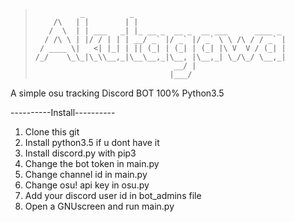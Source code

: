 >```
>           _          _                                  
>     /\   | |        | |                                 
>    /  \  | | ___   _| |_ __ _  __ _  __ ___      ____ _ 
>   / /\ \ | |/ / | | | __/ _` |/ _` |/ _` \ \ /\ / / _` |
>  / ____ \|   <| |_| | || (_| | (_| | (_| |\ V  V / (_| |
> /_/    \_\_|\_\\__,_|\__\__,_|\__, |\__,_| \_/\_/ \__,_|
>                                __/ |                    
>                               |___/   
>```
A simple osu tracking Discord BOT 100% Python3.5

----------Install----------
1) Clone this git
2) Install python3.5 if u dont have it
3) Install discord.py with pip3
4) Change the bot token in main.py
5) Change channel id in main.py
6) Change osu! api key in osu.py
7) Add your discord user id in bot_admins file
8) Open a GNUscreen and run main.py

